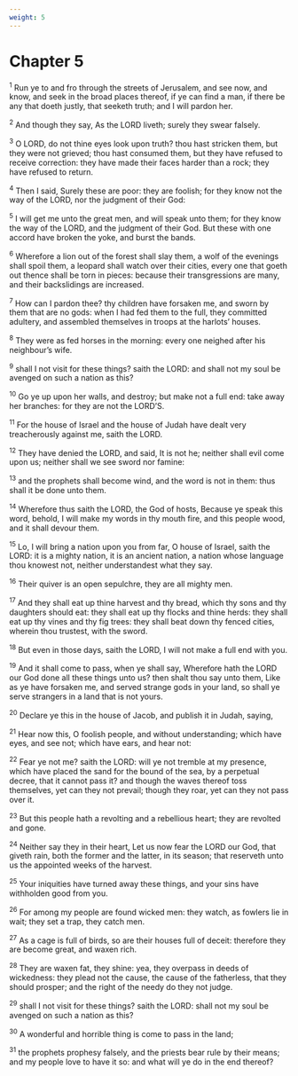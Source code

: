 ```yaml
---
weight: 5
---
```


# Chapter 5

<sup>1</sup> Run ye to and fro through the streets of Jerusalem, and see now, and know, and seek in the broad places thereof, if ye can find a man, if there be any that doeth justly, that seeketh truth; and I will pardon her. 

<sup>2</sup> And though they say, As the LORD liveth; surely they swear falsely. 

<sup>3</sup> O LORD, do not thine eyes look upon truth? thou hast stricken them, but they were not grieved; thou hast consumed them, but they have refused to receive correction: they have made their faces harder than a rock; they have refused to return. 

<sup>4</sup> Then I said, Surely these are poor: they are foolish; for they know not the way of the LORD, nor the judgment of their God: 

<sup>5</sup> I will get me unto the great men, and will speak unto them; for they know the way of the LORD, and the judgment of their God. But these with one accord have broken the yoke, and burst the bands. 

<sup>6</sup> Wherefore a lion out of the forest shall slay them, a wolf of the evenings shall spoil them, a leopard shall watch over their cities, every one that goeth out thence shall be torn in pieces: because their transgressions are many, and their backslidings are increased. 

<sup>7</sup> How can I pardon thee? thy children have forsaken me, and sworn by them that are no gods: when I had fed them to the full, they committed adultery, and assembled themselves in troops at the harlots’ houses. 

<sup>8</sup> They were as fed horses in the morning: every one neighed after his neighbour’s wife. 

<sup>9</sup> shall I not visit for these things? saith the LORD: and shall not my soul be avenged on such a nation as this? 

<sup>10</sup> Go ye up upon her walls, and destroy; but make not a full end: take away her branches: for they are not the LORD’S. 

<sup>11</sup> For the house of Israel and the house of Judah have dealt very treacherously against me, saith the LORD. 

<sup>12</sup> They have denied the LORD, and said, It is not he; neither shall evil come upon us; neither shall we see sword nor famine: 

<sup>13</sup> and the prophets shall become wind, and the word is not in them: thus shall it be done unto them. 

<sup>14</sup> Wherefore thus saith the LORD, the God of hosts, Because ye speak this word, behold, I will make my words in thy mouth fire, and this people wood, and it shall devour them. 

<sup>15</sup> Lo, I will bring a nation upon you from far, O house of Israel, saith the LORD: it is a mighty nation, it is an ancient nation, a nation whose language thou knowest not, neither understandest what they say. 

<sup>16</sup> Their quiver is an open sepulchre, they are all mighty men. 

<sup>17</sup> And they shall eat up thine harvest and thy bread, which thy sons and thy daughters should eat: they shall eat up thy flocks and thine herds: they shall eat up thy vines and thy fig trees: they shall beat down thy fenced cities, wherein thou trustest, with the sword. 

<sup>18</sup> But even in those days, saith the LORD, I will not make a full end with you. 

<sup>19</sup> And it shall come to pass, when ye shall say, Wherefore hath the LORD our God done all these things unto us? then shalt thou say unto them, Like as ye have forsaken me, and served strange gods in your land, so shall ye serve strangers in a land that is not yours. 

<sup>20</sup> Declare ye this in the house of Jacob, and publish it in Judah, saying, 

<sup>21</sup> Hear now this, O foolish people, and without understanding; which have eyes, and see not; which have ears, and hear not: 

<sup>22</sup> Fear ye not me? saith the LORD: will ye not tremble at my presence, which have placed the sand for the bound of the sea, by a perpetual decree, that it cannot pass it? and though the waves thereof toss themselves, yet can they not prevail; though they roar, yet can they not pass over it. 

<sup>23</sup> But this people hath a revolting and a rebellious heart; they are revolted and gone. 

<sup>24</sup> Neither say they in their heart, Let us now fear the LORD our God, that giveth rain, both the former and the latter, in its season; that reserveth unto us the appointed weeks of the harvest. 

<sup>25</sup> Your iniquities have turned away these things, and your sins have withholden good from you. 

<sup>26</sup> For among my people are found wicked men: they watch, as fowlers lie in wait; they set a trap, they catch men. 

<sup>27</sup> As a cage is full of birds, so are their houses full of deceit: therefore they are become great, and waxen rich. 

<sup>28</sup> They are waxen fat, they shine: yea, they overpass in deeds of wickedness: they plead not the cause, the cause of the fatherless, that they should prosper; and the right of the needy do they not judge. 

<sup>29</sup> shall I not visit for these things? saith the LORD: shall not my soul be avenged on such a nation as this? 

<sup>30</sup> A wonderful and horrible thing is come to pass in the land; 

<sup>31</sup> the prophets prophesy falsely, and the priests bear rule by their means; and my people love to have it so: and what will ye do in the end thereof? 


